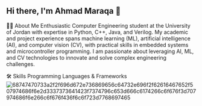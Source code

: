 ## Hi there, I'm Ahmad Maraqa 👋

👨‍💻 About Me
Enthusiastic Computer Engineering student at the University of Jordan with expertise in Python, C++, Java, and Verilog. My academic and project experience spans machine learning (ML), artificial intelligence (AI), and computer vision (CV), with practical skills in embedded systems and microcontroller programming. I am passionate about leveraging AI, ML, and CV technologies to innovate and solve complex engineering challenges.

🛠️ Skills
Programming Languages & Frameworks
![68747470733a2f2f696d672e736869656c64732e696f2f62616467652f507974686f6e2d3337373641423f7374796c653d666c6174266c6f676f3d707974686f6e266c6f676f436f6c6f723d7768697465](https://github.com/user-attachments/assets/cce09cce-686b-4291-87d1-4ae2654b7d97)


